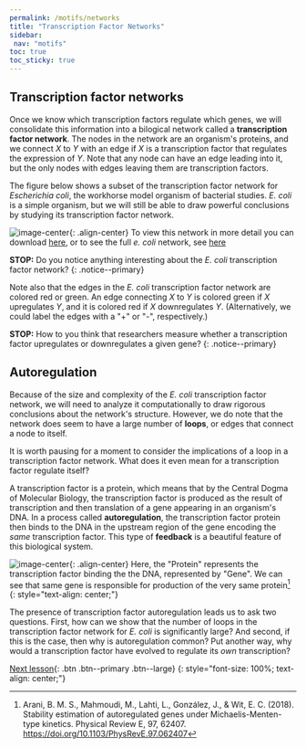```yaml
---
permalink: /motifs/networks
title: "Transcription Factor Networks"
sidebar:
 nav: "motifs"
toc: true
toc_sticky: true
---
```


## Transcription factor networks

Once we know which transcription factors regulate which genes, we will consolidate this information into a bilogical network called a **transcription factor network**. The nodes in the network are an organism's proteins, and we connect *X* to *Y* with an edge if *X* is a transcription factor that regulates the expression of *Y*.  Note that any node can have an edge leading into it, but the only nodes with edges leaving them are transcription factors.

The figure below shows a subset of the transcription factor network for *Escherichia coli*, the workhorse model organism of bacterial studies. *E. coli* is a simple organism, but we will still be able to draw powerful conclusions by studying its transcription factor network.

![image-center](../assets/images/e_coli_tf_network.jpeg){: .align-center}
To view this network in more detail you can download <a href="https://purpleavatar.github.io/multiscale_biological_modeling/downloads/e_coli_tf_network.jpeg" download="e_coli_tf_network.jpeg">here</a>, or to see the full *e. coli* network, see [here](https://bmcsystbiol.biomedcentral.com/articles/10.1186/1752-0509-2-21)

**STOP:** Do you notice anything interesting about the *E. coli* transcription factor network?
{: .notice--primary}

Note also that the edges in the *E. coli* transcription factor network are colored red or green. An edge connecting *X* to *Y* is colored green if *X* upregulates *Y*, and it is colored red if *X* downregulates *Y*. (Alternatively, we could label the edges with a "+" or "-", respectively.)

**STOP:** How to you think that researchers measure whether a transcription factor upregulates or downregulates a given gene?
{: .notice--primary}

## Autoregulation

Because of the size and complexity of the *E. coli* transcription factor network, we will need to analyze it computationally to draw rigorous conclusions about the network's structure. However, we do note that the network does seem to have a large number of **loops**, or edges that connect a node to itself.

It is worth pausing for a moment to consider the implications of a loop in a transcription factor network. What does it even mean for a transcription factor regulate itself?

A transcription factor is a protein, which means that by the Central Dogma of Molecular Biology, the transcription factor is produced as the result of transcription and then translation of a gene appearing in an organism's DNA. In a process called **autoregulation**, the transcription factor protein then binds to the DNA in the upstream region of the gene encoding the *same* transcription factor. This type of **feedback** is a beautiful feature of this biological system.

![image-center](../assets/images/autoregulation_example.png){: .align-center}
Here, the "Protein" represents the transcription factor binding the the DNA, represented by "Gene". We can see that same gene is responsible for production of the very same protein[^auto]
{: style="text-align: center;"}

The presence of transcription factor autoregulation leads us to ask two questions. First, how can we show that the number of loops in the transcription factor network for *E. coli* is significantly large? And second, if this is the case, then why is autoregulation common? Put another way, why would a transcription factor have evolved to regulate its *own* transcription?


[Next lesson](nar){: .btn .btn--primary .btn--large}
{: style="font-size: 100%; text-align: center;"}


[^scNetwork]: Lee, T. I., Rinaldi, N. J., Robert, F., Odom, D. T., Bar-Joseph, Z., Gerber, G. K., … Young, R. A. (2002). Transcriptional regulatory networks in Saccharomyces cerevisiae. Science, 298(5594), 799–804. https://doi.org/10.1126/science.1075090

[^auto]: Arani, B. M. S., Mahmoudi, M., Lahti, L., González, J., & Wit, E. C. (2018). Stability estimation of autoregulated genes under Michaelis-Menten-type kinetics. Physical Review E, 97, 62407. https://doi.org/10.1103/PhysRevE.97.062407